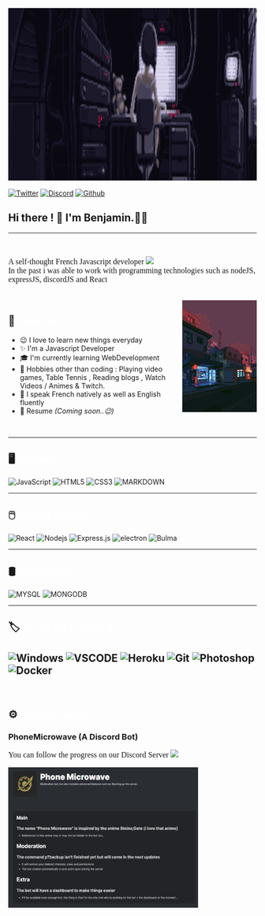 <img alt="gif" src="./images/banner.gif" width="100%" height="350px"/>

[![Twitter](https://img.shields.io/badge/Twitter-black?style=flat-square&logo=Twitter&logoColor=white)](https://twitter.com/toukaaraa)
[![Discord](https://img.shields.io/badge/-Discord-black?style=flat-square&logo=discord&logoColor=white)](https://discord.gg/nEzsfjjbcq)
[![Github](https://img.shields.io/badge/-github-black?style=flat-square&logo=github&logoColor=white)](https://youtube.com/channel/UC4FAldAo2Ow_2F447yggcqA/)




 ## Hi there ! 👋 **I'm Benjamin.👨‍💻** 
----
<br>
<p style="font-family: 'Ubuntu'; font-size: 16px;">
A self-thought French Javascript developer <img align="" width="18px" src="https://cdn.jsdelivr.net/npm/simple-icons@3.13.0/icons/javascript.svg"/>
<br>
In the past i was able to work with programming technologies such as nodeJS, expressJS, discordJS and React
</p>

<br>

<img align="right" width="30%" alt="GIF" src="./images/train.gif"  />

## 👋 <span style="color:#fff; font-family: 'Bebas Neue'; font-size: 20px;">About me</span>

- 😉&nbsp;I love to learn new things everyday
- ✨&nbsp;I'm a Javascript Developer
- 🎓&nbsp;I'm currently learning WebDevelopment
- 🧿&nbsp;Hobbies other than coding : Playing video games, Table Tennis , Reading blogs , Watch Videos / Animes & Twitch.
- 📣&nbsp;I speak French natively as well as English fluently
- 📃&nbsp;Resume _(Coming soon..😉)_ 

<br>

---

## 🖥️ <span style="color:#fff; font-family: 'Bebas Neue'; font-size: 20px;"> Languages 
 ![JavaScript](https://img.shields.io/badge/-JavaScript-black?style=flat-square&logo=javascript) ![HTML5](https://img.shields.io/badge/-HTML5-black?style=flat-square&logo=html5&logoColor=white) ![CSS3](https://img.shields.io/badge/-CSS3-black?style=flat-square&logo=css3) ![MARKDOWN](https://img.shields.io/badge/-MARKDOWN-black?style=flat-square&logo=MARKDOWN)

---
## 🖱️ <span style="color:#fff; font-family: 'Bebas Neue'; font-size: 20px;"> FRAMEWORKS 
![React](https://img.shields.io/badge/-React-black?style=flat-square&logo=react)
![Nodejs](https://img.shields.io/badge/-Nodejs-black?style=flat-square&logo=Node.js)
![Express.js](https://img.shields.io/badge/-Express-black?style=flat-square&logo=express)
![electron](https://img.shields.io/badge/-Electron-black?style=flat-square&logo=electron)
![Bulma](https://img.shields.io/badge/-Bulma-black?style=flat-square&logo=bulma)

---

## 🛢️ <span style="color:#fff; font-family: 'Bebas Neue'; font-size: 20px;"> DATABASES 
![MYSQL](https://img.shields.io/badge/-MYSQL-black?style=flat-square&logo=MYSQL)
![MONGODB](https://img.shields.io/badge/-MongoDB-black?style=flat-square&logo=mongodb)


---

## 🏷️ <span style="color:#fff; font-family: 'Bebas Neue'; font-size: 20px;"> IDE & OS & TOOLS 
![Windows](https://img.shields.io/badge/-Windows-black?style=flat-square&logo=windows) 
![VSCODE](https://img.shields.io/badge/-VSCode-black?style=flat-square&logo=Visual-studio-code)
![Heroku](https://img.shields.io/badge/-Heroku-black?style=flat-square&logo=heroku)
![Git](https://img.shields.io/badge/-Git-black?style=flat-square&logo=git)
![Photoshop](https://img.shields.io/badge/-Photoshop-black?style=flat-square&logo=Adobe-Photoshop)
![Docker](https://img.shields.io/badge/-Docker-black?style=flat-square&logo=Docker)
---

<br>


## ⚙️ <span style="color:#fff; font-family: 'Bebas Neue'; font-size: 20px;"> Current Projetcs</span>


### PhoneMicrowave (A Discord Bot)
<p style="font-family: 'Ubuntu'; font-size: 16px;">You can follow the progress on our Discord Server <a href="https://discord.gg/nEzsfjjbcq"><img width="18" src="https://cdn.jsdelivr.net/npm/simple-icons@v3/icons/discord.svg"/></a></p>

<img src=".\images\DiscordBOT.png" width="385px" height="285" align="left">
